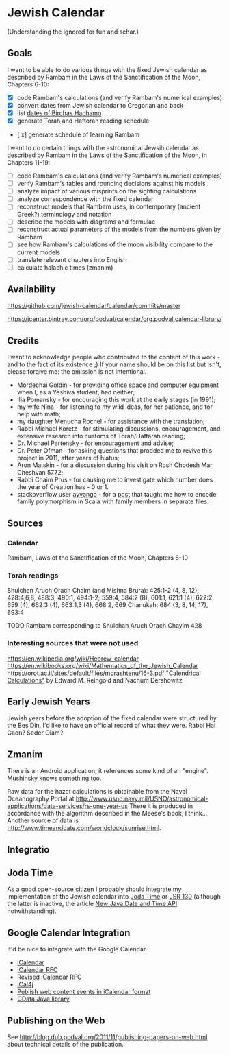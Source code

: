 # Jewish Calendar
(Understanding the ignored for fun and schar.)

## Goals

I want to be able to do various things with the fixed Jewish calendar
as described by Rambam in the Laws of the Sanctification of the Moon, Chapters 6-10:

- [x] code Rambam's calculations (and verify Rambam's numerical examples)
- [x] convert dates from Jewish calendar to Gregorian and back
- [x] list [dates of Birchas Hachamo](https://docs.google.com/document/d/1hpPZ0LYU3p8a-LJRXEqzXig-VQthkQ_MkaY79PMqr-Y/edit?hl=en_US)
- [x] generate Torah and Haftorah reading schedule
- [ x] generate schedule of learning Rambam

I want to do certain things with the astronomical Jewsih calendar
as described by Rambam in the Laws of the Sanctification of the Moon, in Chapters 11-19:

- [ ] code Rambam's calculations (and verify Rambam's numerical examples)
- [ ] verify Rambam's tables and rounding decisions against his models
- [ ] analyze impact of various misprints on the sighting calculations 
- [ ] analyze correspondence with the fixed calendar
- [ ] reconstruct models that Rambam uses, in contemporary (ancient Greek?) terminology and notation
- [ ] describe the models with diagrams and formulae
- [ ] reconstruct actual parameters of the models from the numbers given by Rambam 
- [ ] see how Rambam's calculations of the moon visibility compare to the current models
- [ ] translate relevant chapters into English
- [ ] calculate halachic times (zmanim)

## Availability

https://github.com/jewish-calendar/calendar/commits/master

https://jcenter.bintray.com/org/podval/calendar/org.podval.calendar-library/

## Credits

I want to acknowledge people who contributed to the content of this work - and to the fact of its existence ;)
If your name should be on this list but isn't, please forgive me: the omission is not intentional.

- Mordechai Goldin - for providing office space and computer equipment when I, as a Yeshiva student, had neither;
- Ilia Pomansky - for encouraging this work at the early stages (in 1991);
- my wife Nina - for listening to my wild ideas, for her patience, and for help with math;
- my daughter Menucha Rochel - for assistance with the translation;
- Rabbi Michael Koretz - for stimulating discussions, encouragement, and extensive research
into customs of Torah/Haftarah reading;
- Dr. Michael Partensky - for encouragement and advise;
- Dr. Peter Ofman - for asking questions that prodded me to revive this project in 2011, after years of hiatus;
- Aron Matskin - for a discussion during his visit on Rosh Chodesh Mar Cheshvan 5772;
- Rabbi Chaim Prus - for causing me to investigate which number does the year of Creation has - 0 or 1.
- stackoverflow user [ayvango](https://stackoverflow.com/users/837133/ayvango) - for a
 [post](https://stackoverflow.com/questions/1154571/scala-abstract-types-vs-generics/10891994#10891994) that
 taught me how to encode family polymorphism in Scala with family members in separate files.

## Sources

### Calendar
Rambam, Laws of the Sanctification of the Moon, Chapters 6-10

### Torah readings
Shulchan Aruch Orach Chaim (and Mishna Brura):
425:1-2 (4, 8, 12), 428:4,6,8, 488:3; 490:1, 494:1-2; 559:4,
584:2 (8), 601:1, 621:1 (4), 622:2, 659 (4), 662:3 (4),
663:1,3 (4), 668:2, 669
Chanukah: 684 (3, 8, 14, 17),
693:4          

TODO Rambam corresponding to Shulchan Aruch Orach Chayim 428

### Interesting sources that were not used 
https://en.wikipedia.org/wiki/Hebrew_calendar
https://en.wikibooks.org/wiki/Mathematics_of_the_Jewish_Calendar
https://orot.ac.il/sites/default/files/morashtenu/16-3.pdf
["Calendrical Calculations"](https://www.amazon.com/Calendrical-Calculations-Ultimate-Edward-Reingold/dp/1107683165)
by Edward M. Reingold and Nachum Dershowitz

## Early Jewish Years

Jewish years before the adoption of the fixed calendar were structured by the Bes Din.
I'd like to have an official record of what they were. Rabbi Hai Gaon? Seder Olam?

## Zmanim

There is an Android application; it references some kind of an "engine".
Mushinsky knows something too.

Raw data for the hazot calculations is obtainable from the Naval Oceanography Portal at
 http://www.usno.navy.mil/USNO/astronomical-applications/data-services/rs-one-year-us
There it is produced in accordance with the algorithm described in the Meese's book, I think...
Another source of data is http://www.timeanddate.com/worldclock/sunrise.html.

## Integratio
## Joda Time

As a good open-source citizen I probably should integrate my implementation of the Jewish calendar into [Joda Time](http://joda-time.sourceforge.net/) or [JSR 130](http://jcp.org/en/jsr/detail?id=310) (although the latter is inactive,
the article [New Java Date and Time API](http://today.java.net/pub/a/today/2008/09/18/jsr-310-new-java-date-time-api.html) notwithstanding). 

## Google Calendar Integration

It'd be nice to integrate with the Google Calendar.

* [iCalendar](http://en.wikipedia.org/wiki/ICalendar)
* [iCalendar RFC](http://tools.ietf.org/html/rfc2445)
* [Revised iCalendar RFC](http://tools.ietf.org/html/draft-ietf-calsify-rfc2445bis-08)
* [iCal4j](http://ical4j.sourceforge.net/introduction.html)
* [Publish web content events in iCalendar format](http://www.google.com/support/calendar/bin/answer.py?hl=en&answer=48526)
* [GData Java library](http://code.google.com/apis/gdata/client-java.html)

## Publishing on the Web

See <http://blog.dub.podval.org/2011/11/publishing-papers-on-web.html> about technical details of the publication.
<!--stackedit_data:
eyJoaXN0b3J5IjpbLTE0NDg4OTg3MzZdfQ==
-->
